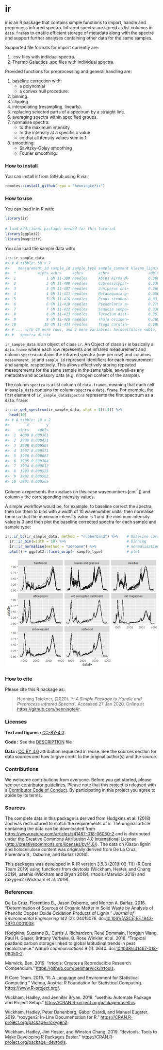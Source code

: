 
<!-- README.md is generated from README.Rmd. Please edit that file -->
ir
==

ir is an R package that contains simple functions to import, handle and preprocess infrared spectra. Infrared spectra are stored as list columns in `data.frame`s to enable efficient storage of metadata along with the spectra and support further analyses containing other data for the same samples.

Supported file formats for import currently are:

1.  .csv files with indiidual spectra.
2.  Thermo Galactics .spc files with individual spectra.

Provided functions for preprocessing and general handling are:

1.  baseline correction with:
    -   a polynomial
    -   a convex hull procedure.
2.  binning.
3.  clipping.
4.  interpolating (resampling, linearly).
5.  replacing selected parts of a spectrum by a straight line.
6.  averaging spectra within specified groups.
7.  normalise spectra:
    -   to the maximum intensity
    -   to the intensity at a specific x value
    -   so that all itensity values sum to 1.
8.  smoothing:
    -   Savitzky-Golay smoothing
    -   Fourier smoothing.

### How to install

You can install ir from GitHub using R via:

``` r
remotes::install_github(repo = "henningte/ir")
```

### How to use

You can load ir in R with:

``` r
library(ir)

# load additional packages needed for this tutorial
library(ggplot2)
library(magrittr)
```

You can load the sample data with:

``` r
ir::ir_sample_data
#> # A tibble: 58 x 7
#>    measurement_id sample_id sample_type sample_comment klason_lignin
#>  *          <int> <chr>     <chr>       <chr>                  <dbl>
#>  1              1 GN 11-389 needles     Abies Firma M~         0.360
#>  2              2 GN 11-400 needles     Cupressocypar~         0.339
#>  3              3 GN 11-407 needles     Juniperus chi~         0.268
#>  4              4 GN 11-411 needles     Metasequoia g~         0.350
#>  5              5 GN 11-416 needles     Pinus strobus~         0.331
#>  6              6 GN 11-419 needles     Pseudolarix a~         0.279
#>  7              7 GN 11-422 needles     Sequoia sempe~         0.330
#>  8              8 GN 11-423 needles     Taxodium dist~         0.357
#>  9              9 GN 11-428 needles     Thuja occiden~         0.369
#> 10             10 GN 11-434 needles     Tsuga carolin~         0.289
#> # ... with 48 more rows, and 2 more variables: holocellulose <dbl>,
#> #   spectra <list>
```

`ir_sample_data` is an object of class `ir`. An Object of class `ir` is basically a `data.frame` where each row represents one infrared measurement and column `spectra` contains the infrared spectra (one per row) and columns `measurement_id` and `sample_id` represent identifiers for each measurement and sample, respectively. This allows effectively storing repeated measurements for the same sample in the same table, as-well-as any metadata and accessory data (e.g. nitrogen content of the sample).

The column `spectra` is a list column of `data.frame`s, meaning that each cell in `sample_data` contains for column `spectra` a `data.frame`. For example, the first element of `ir_sample_data$spectra` represents the first spectrum as a `data.frame`:

``` r
ir::ir_get_spectrum(ir_sample_data, what = 1)[[1]] %>% 
  head(10)
#> # A tibble: 10 x 2
#>        x        y
#>    <int>    <dbl>
#>  1  4000 0.000361
#>  2  3999 0.000431
#>  3  3998 0.000501
#>  4  3997 0.000571
#>  5  3996 0.000667
#>  6  3995 0.000704
#>  7  3994 0.000612
#>  8  3993 0.000525
#>  9  3992 0.000502
#> 10  3991 0.000565
```

Column `x` represents the x values (in this case wavenumbers \[cm<sup>-1</sup>\]) and column `y` the corresponding intensity values.

A simple workflow would be, for example, to baseline correct the spectra, then bin them to bins with a width of 10 wavenumber units, then normalise them so that the maximum intensity value is 1 and the minimum intensity value is 0 and then plot the baseline corrected spectra for each sample and sample type:

``` r
ir::ir_bc(ir_sample_data, method = "rubberband") %>%    # baseline correction
  ir::ir_bin(width = 10) %>%                            # binning
  ir::ir_normalise(method = "zeroone") %>%              # normalisation
  plot() + ggplot2::facet_wrap(~ sample_type)           # plot
```

![](README-sample_data_workflow-1.png)

### How to cite

Please cite this R package as:

> Henning Teickner, (2020). *ir: A Simple Package to Handle and Preprocess Infrared Spectra'*. Accessed 27 Jan 2020. Online at <https://github.com/henningte/ir>.

### Licenses

**Text and figures :** [CC-BY-4.0](http://creativecommons.org/licenses/by/4.0/)

**Code :** See the [DESCRIPTION](DESCRIPTION) file

**Data :** [CC BY 4.0](https://creativecommons.org/licenses/by/4.0/) attribution requested in reuse. See the sources section for data sources and how to give credit to the original author(s) and the source.

### Contributions

We welcome contributions from everyone. Before you get started, please see our [contributor guidelines](CONTRIBUTING.md). Please note that this project is released with a [Contributor Code of Conduct](CONDUCT.md). By participating in this project you agree to abide by its terms.

### Sources

The complete data in this package is derived from Hodgkins et al. (2018) and was restructured to match the requirements of ir. The original article containing the data can be downloaded from <https://www.nature.com/articles/s41467-018-06050-2> and is distributed under the Creative Commons Attribution 4.0 International License (<http://creativecommons.org/licenses/by/4.0/>). The data on Klason lignin and holocellulose content was originally derived from De La Cruz, Florentino B., Osborne, and Barlaz (2016).

This packages was developed in R (R version 3.5.3 (2019-03-11)) (R Core Team 2019) using functions from devtools (Wickham, Hester, and Chang 2019), usethis (Wickham and Bryan 2019), rrtools (Marwick 2019) and roxygen2 (Wickham et al. 2019).

### References

De La Cruz, Florentino B., Jason Osborne, and Morton A. Barlaz. 2016. “Determination of Sources of Organic Matter in Solid Waste by Analysis of Phenolic Copper Oxide Oxidation Products of Lignin.” *Journal of Environmental Engineering* 142 (2): 04015076. doi:[10.1061/(ASCE)EE.1943-7870.0001038](https://doi.org/10.1061/(ASCE)EE.1943-7870.0001038).

Hodgkins, Suzanne B., Curtis J. Richardson, René Dommain, Hongjun Wang, Paul H. Glaser, Brittany Verbeke, B. Rose Winkler, et al. 2018. “Tropical peatland carbon storage linked to global latitudinal trends in peat recalcitrance.” *Nature communications* 9 (1): 3640. doi:[10.1038/s41467-018-06050-2](https://doi.org/10.1038/s41467-018-06050-2).

Marwick, Ben. 2019. “rrtools: Creates a Reproducible Research Compendium.” <https://github.com/benmarwick/rrtools>.

R Core Team. 2019. “R: A Language and Environment for Statistical Computing.” Vienna, Austria: R Foundation for Statistical Computing. <https://www.R-project.org/>.

Wickham, Hadley, and Jennifer Bryan. 2019. “usethis: Automate Package and Project Setup.” <https://CRAN.R-project.org/package=usethis>.

Wickham, Hadley, Peter Danenberg, Gábor Csárdi, and Manuel Eugster. 2019. “roxygen2: In-Line Documentation for R.” <https://CRAN.R-project.org/package=roxygen2>.

Wickham, Hadley, Jim Hester, and Winston Chang. 2019. “devtools: Tools to Make Developing R Packages Easier.” <https://CRAN.R-project.org/package=devtools>.
